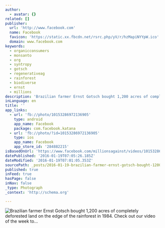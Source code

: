 ```yaml
---
author:
  - avatar: {}
related: []
publisher:
  url: 'http://www.facebook.com'
  name: Facebook
  favicon: 'https://static.xx.fbcdn.net/rsrc.php/yV/r/hzMapiNYYpW.ico'
  domain: www.facebook.com
keywords:
  - organicconsumers
  - monsanto
  - org
  - syntropy
  - gotsch
  - regenerativeag
  - rainforest
  - biodiverse
  - ernst
  - millions
description: 'Brazilian farmer Ernst Gotsch bought 1,200 acres of completely deforested land on the edge of the rainforest in 1984. Check out our video of the week to...'
inLanguage: en
title: ''
app_links:
  - url: 'fb://photo/10153286972136905'
    type: android
    app_name: Facebook
    package: com.facebook.katana
  - url: 'fb://photo/?id=10153286972136905'
    type: ios
    app_name: Facebook
    app_store_id: '284882215'
isBasedOnUrl: 'https://www.facebook.com/millionsagainst/videos/10153286972136905/?fref=nf'
datePublished: '2016-01-19T07:05:26.185Z'
dateModified: '2016-01-19T07:01:05.353Z'
sourcePath: _posts/2016-01-19-brazilian-farmer-ernst-gotsch-bought-1200-acres-of-complete.md
published: true
inFeed: true
hasPage: false
inNav: false
_type: Photograph
_context: 'http://schema.org'

---
```

![Brazilian farmer Ernst Gotsch bought 1&comma;200 acres of completely deforested land on the edge of the rainforest in 1984&period; Check out our video of the week to&period;&period;&period;](https://scontent.xx.fbcdn.net/hvthumb-xfa1/v/t15.0-10/s110x80/11403186_10153232255744934_686261759_n.jpg?oh=2797b687ffb8b2759091ead58cf7e295&oe=56FF9A92)